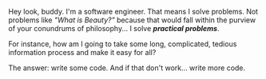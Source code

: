 Hey look, buddy. I'm a software engineer. That means I solve problems. Not problems like _"What is Beauty?"_ because that would fall within the purview of your conundrums of philosophy... I solve **_practical problems_**.

For instance, how am I going to take some long, complicated, tedious information process and make it easy for all?

The answer: write some code. And if that don't work... write more code.
